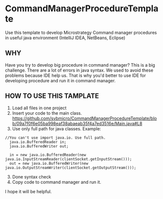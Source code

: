# CommandManagerProcedureTemplate
Use this template to develop Microstrategy Command manager procedures in useful java environment (IntelliJ IDEA, NetBeans, Eclipse)

## WHY
Have you try to develop big procedure in command manager? This is a big challenge. There are a lot of errors in java syntax. We used to avoid these problems because IDE help us. That is why you'd better to use IDE for developing procedure and run it in command manager.

## HOW TO USE THIS TAMPLATE 
1. Load all files in one project
2. Insert your code to the main class. https://github.com/svbmicro/CommandManagerProcedureTemplate/blob/09a7f0f6e05ba998eaf38abaeab35f4a7ed3516e/Main.java#L8 
3. Use only full path for java classes. Example:
```
//You can't use import java.io. Use full path. 
  java.io.BufferedReader in;
  java.io.BufferedWriter out;

  in = new java.io.BufferedReader(new java.io.InputStreamReader(clientSocket.getInputStream()));
  out = new java.io.BufferedWriter(new java.io.OutputStreamWriter(clientSocket.getOutputStream()));
```
3. Done syntax check
4. Copy code to command manager and run it.

I hope it will be helpful.
